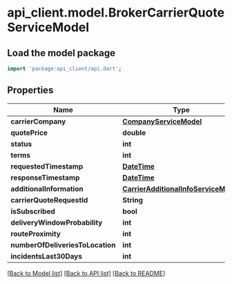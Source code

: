 # api_client.model.BrokerCarrierQuoteServiceModel

## Load the model package
```dart
import 'package:api_client/api.dart';
```

## Properties
Name | Type | Description | Notes
------------ | ------------- | ------------- | -------------
**carrierCompany** | [**CompanyServiceModel**](CompanyServiceModel.md) |  | [optional] 
**quotePrice** | **double** |  | [optional] 
**status** | **int** |  | [optional] 
**terms** | **int** |  | [optional] 
**requestedTimestamp** | [**DateTime**](DateTime.md) |  | [optional] 
**responseTimestamp** | [**DateTime**](DateTime.md) |  | [optional] 
**additionalInformation** | [**CarrierAdditionalInfoServiceModel**](CarrierAdditionalInfoServiceModel.md) |  | [optional] 
**carrierQuoteRequestId** | **String** |  | [optional] 
**isSubscribed** | **bool** |  | [optional] 
**deliveryWindowProbability** | **int** |  | [optional] 
**routeProximity** | **int** |  | [optional] 
**numberOfDeliveriesToLocation** | **int** |  | [optional] 
**incidentsLast30Days** | **int** |  | [optional] 

[[Back to Model list]](../README.md#documentation-for-models) [[Back to API list]](../README.md#documentation-for-api-endpoints) [[Back to README]](../README.md)


